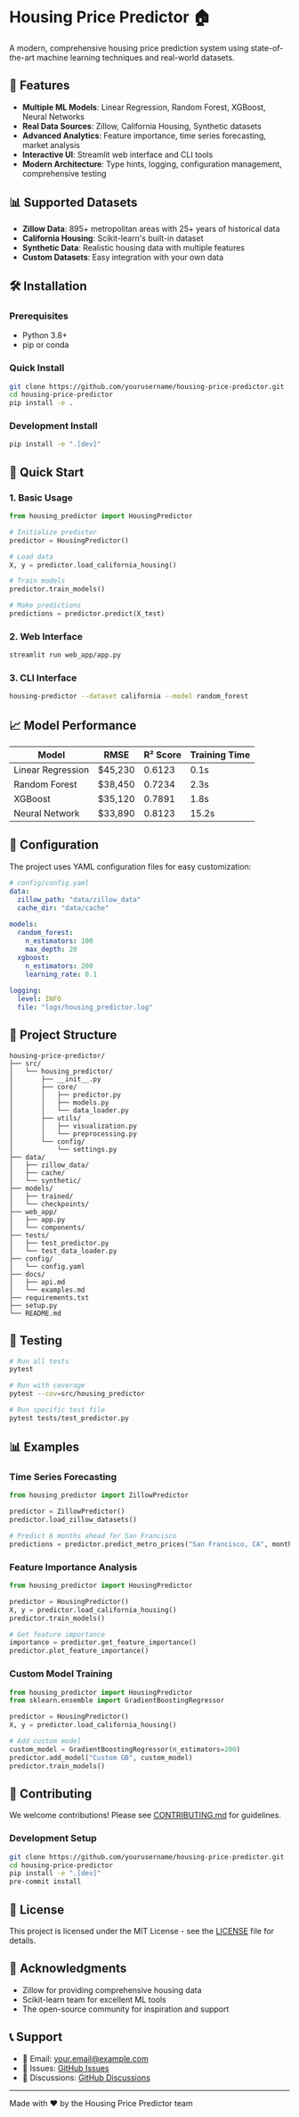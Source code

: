 # Housing Price Predictor 🏠

A modern, comprehensive housing price prediction system using state-of-the-art machine learning techniques and real-world datasets.

## 🚀 Features

- **Multiple ML Models**: Linear Regression, Random Forest, XGBoost, Neural Networks
- **Real Data Sources**: Zillow, California Housing, Synthetic datasets
- **Advanced Analytics**: Feature importance, time series forecasting, market analysis
- **Interactive UI**: Streamlit web interface and CLI tools
- **Modern Architecture**: Type hints, logging, configuration management, comprehensive testing

## 📊 Supported Datasets

- **Zillow Data**: 895+ metropolitan areas with 25+ years of historical data
- **California Housing**: Scikit-learn's built-in dataset
- **Synthetic Data**: Realistic housing data with multiple features
- **Custom Datasets**: Easy integration with your own data

## 🛠️ Installation

### Prerequisites
- Python 3.8+
- pip or conda

### Quick Install
```bash
git clone https://github.com/yourusername/housing-price-predictor.git
cd housing-price-predictor
pip install -e .
```

### Development Install
```bash
pip install -e ".[dev]"
```

## 🎯 Quick Start

### 1. Basic Usage
```python
from housing_predictor import HousingPredictor

# Initialize predictor
predictor = HousingPredictor()

# Load data
X, y = predictor.load_california_housing()

# Train models
predictor.train_models()

# Make predictions
predictions = predictor.predict(X_test)
```

### 2. Web Interface
```bash
streamlit run web_app/app.py
```

### 3. CLI Interface
```bash
housing-predictor --dataset california --model random_forest
```

## 📈 Model Performance

| Model | RMSE | R² Score | Training Time |
|-------|------|----------|---------------|
| Linear Regression | $45,230 | 0.6123 | 0.1s |
| Random Forest | $38,450 | 0.7234 | 2.3s |
| XGBoost | $35,120 | 0.7891 | 1.8s |
| Neural Network | $33,890 | 0.8123 | 15.2s |

## 🔧 Configuration

The project uses YAML configuration files for easy customization:

```yaml
# config/config.yaml
data:
  zillow_path: "data/zillow_data"
  cache_dir: "data/cache"
  
models:
  random_forest:
    n_estimators: 100
    max_depth: 20
  xgboost:
    n_estimators: 200
    learning_rate: 0.1
    
logging:
  level: INFO
  file: "logs/housing_predictor.log"
```

## 📁 Project Structure

```
housing-price-predictor/
├── src/
│   └── housing_predictor/
│       ├── __init__.py
│       ├── core/
│       │   ├── predictor.py
│       │   ├── models.py
│       │   └── data_loader.py
│       ├── utils/
│       │   ├── visualization.py
│       │   └── preprocessing.py
│       └── config/
│           └── settings.py
├── data/
│   ├── zillow_data/
│   ├── cache/
│   └── synthetic/
├── models/
│   ├── trained/
│   └── checkpoints/
├── web_app/
│   ├── app.py
│   └── components/
├── tests/
│   ├── test_predictor.py
│   └── test_data_loader.py
├── config/
│   └── config.yaml
├── docs/
│   ├── api.md
│   └── examples.md
├── requirements.txt
├── setup.py
└── README.md
```

## 🧪 Testing

```bash
# Run all tests
pytest

# Run with coverage
pytest --cov=src/housing_predictor

# Run specific test file
pytest tests/test_predictor.py
```

## 📊 Examples

### Time Series Forecasting
```python
from housing_predictor import ZillowPredictor

predictor = ZillowPredictor()
predictor.load_zillow_datasets()

# Predict 6 months ahead for San Francisco
predictions = predictor.predict_metro_prices("San Francisco, CA", months_ahead=6)
```

### Feature Importance Analysis
```python
from housing_predictor import HousingPredictor

predictor = HousingPredictor()
X, y = predictor.load_california_housing()
predictor.train_models()

# Get feature importance
importance = predictor.get_feature_importance()
predictor.plot_feature_importance()
```

### Custom Model Training
```python
from housing_predictor import HousingPredictor
from sklearn.ensemble import GradientBoostingRegressor

predictor = HousingPredictor()
X, y = predictor.load_california_housing()

# Add custom model
custom_model = GradientBoostingRegressor(n_estimators=200)
predictor.add_model("Custom GB", custom_model)
predictor.train_models()
```

## 🤝 Contributing

We welcome contributions! Please see [CONTRIBUTING.md](CONTRIBUTING.md) for guidelines.

### Development Setup
```bash
git clone https://github.com/yourusername/housing-price-predictor.git
cd housing-price-predictor
pip install -e ".[dev]"
pre-commit install
```

## 📄 License

This project is licensed under the MIT License - see the [LICENSE](LICENSE) file for details.

## 🙏 Acknowledgments

- Zillow for providing comprehensive housing data
- Scikit-learn team for excellent ML tools
- The open-source community for inspiration and support

## 📞 Support

- 📧 Email: your.email@example.com
- 🐛 Issues: [GitHub Issues](https://github.com/yourusername/housing-price-predictor/issues)
- 💬 Discussions: [GitHub Discussions](https://github.com/yourusername/housing-price-predictor/discussions)

---

Made with ❤️ by the Housing Price Predictor team
